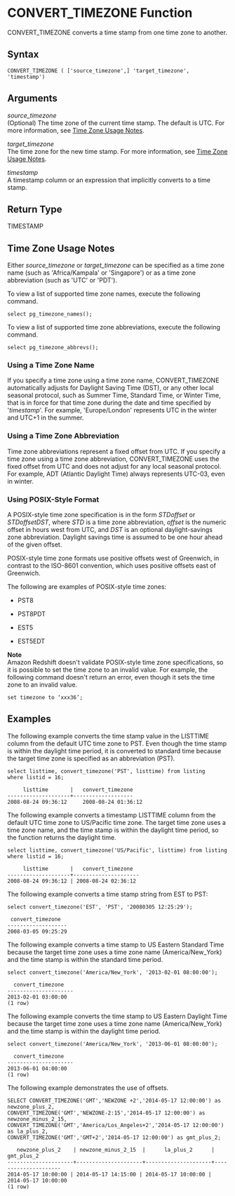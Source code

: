 # CONVERT\_TIMEZONE Function<a name="CONVERT_TIMEZONE"></a>

CONVERT\_TIMEZONE converts a time stamp from one time zone to another\. 

## Syntax<a name="CONVERT_TIMEZONE-syntax"></a>

```
CONVERT_TIMEZONE ( ['source_timezone',] 'target_timezone', 'timestamp')
```

## Arguments<a name="CONVERT_TIMEZONE-arguments"></a>

*source\_timezone*  
\(Optional\) The time zone of the current time stamp\. The default is UTC\. For more information, see [Time Zone Usage Notes](#CONVERT_TIMEZONE-usage-notes)\.

*target\_timezone*   
The time zone for the new time stamp\. For more information, see [Time Zone Usage Notes](#CONVERT_TIMEZONE-usage-notes)\.

*timestamp*   
A timestamp column or an expression that implicitly converts to a time stamp\.

## Return Type<a name="CONVERT_TIMEZONE-return-type"></a>

TIMESTAMP

## Time Zone Usage Notes<a name="CONVERT_TIMEZONE-usage-notes"></a>

Either *source\_timezone* or *target\_timezone* can be specified as a time zone name \(such as 'Africa/Kampala' or 'Singapore'\) or as a time zone abbreviation \(such as 'UTC' or 'PDT'\)\. 

To view a list of supported time zone names, execute the following command\. 

```
select pg_timezone_names();
```

 To view a list of supported time zone abbreviations, execute the following command\. 

```
select pg_timezone_abbrevs();
```

### Using a Time Zone Name<a name="CONVERT_TIMEZONE-using-name"></a>

If you specify a time zone using a time zone name, CONVERT\_TIMEZONE automatically adjusts for Daylight Saving Time \(DST\), or any other local seasonal protocol, such as Summer Time, Standard Time, or Winter Time, that is in force for that time zone during the date and time specified by '*timestamp*'\. For example, 'Europe/London' represents UTC in the winter and UTC\+1 in the summer\. 

### Using a Time Zone Abbreviation<a name="CONVERT_TIMEZONE-using-abbrev"></a>

Time zone abbreviations represent a fixed offset from UTC\. If you specify a time zone using a time zone abbreviation, CONVERT\_TIMEZONE uses the fixed offset from UTC and does not adjust for any local seasonal protocol\. For example, ADT \(Atlantic Daylight Time\) always represents UTC\-03, even in winter\. 

### Using POSIX\-Style Format<a name="CONVERT_TIMEZONE-using-posix"></a>

A POSIX\-style time zone specification is in the form *STDoffset* or *STDoffsetDST*, where *STD* is a time zone abbreviation, *offset* is the numeric offset in hours west from UTC, and *DST* is an optional daylight\-savings zone abbreviation\. Daylight savings time is assumed to be one hour ahead of the given offset\.

POSIX\-style time zone formats use positive offsets west of Greenwich, in contrast to the ISO\-8601 convention, which uses positive offsets east of Greenwich\.

The following are examples of POSIX\-style time zones:

+  PST8

+  PST8PDT

+  EST5

+  EST5EDT

**Note**  
Amazon Redshift doesn't validate POSIX\-style time zone specifications, so it is possible to set the time zone to an invalid value\. For example, the following command doesn't return an error, even though it sets the time zone to an invalid value\.  

```
set timezone to ‘xxx36’;
```

## Examples<a name="CONVERT_TIMEZONE-examples"></a>

The following example converts the time stamp value in the LISTTIME column from the default UTC time zone to PST\. Even though the time stamp is within the daylight time period, it is converted to standard time because the target time zone is specified as an abbreviation \(PST\)\.

```
select listtime, convert_timezone('PST', listtime) from listing
where listid = 16;
                     
     listtime       |   convert_timezone
--------------------+-------------------
2008-08-24 09:36:12     2008-08-24 01:36:12
```

The following example converts a timestamp LISTTIME column from the default UTC time zone to US/Pacific time zone\. The target time zone uses a time zone name, and the time stamp is within the daylight time period, so the function returns the daylight time\.

```
select listtime, convert_timezone('US/Pacific', listtime) from listing
where listid = 16;
                     
     listtime       |   convert_timezone
--------------------+---------------------
2008-08-24 09:36:12 | 2008-08-24 02:36:12
```

The following example converts a time stamp string from EST to PST:

```
select convert_timezone('EST', 'PST', '20080305 12:25:29');
                     
 convert_timezone
-------------------
2008-03-05 09:25:29
```

The following example converts a time stamp to US Eastern Standard Time because the target time zone uses a time zone name \(America/New\_York\) and the time stamp is within the standard time period\.

```
select convert_timezone('America/New_York', '2013-02-01 08:00:00');

  convert_timezone
---------------------
2013-02-01 03:00:00
(1 row)
```

The following example converts the time stamp to US Eastern Daylight Time because the target time zone uses a time zone name \(America/New\_York\) and the time stamp is within the daylight time period\.

```
select convert_timezone('America/New_York', '2013-06-01 08:00:00');

  convert_timezone
---------------------
2013-06-01 04:00:00
(1 row)
```

The following example demonstrates the use of offsets\. 

```
SELECT CONVERT_TIMEZONE('GMT','NEWZONE +2','2014-05-17 12:00:00') as newzone_plus_2, 
CONVERT_TIMEZONE('GMT','NEWZONE-2:15','2014-05-17 12:00:00') as newzone_minus_2_15, 
CONVERT_TIMEZONE('GMT','America/Los_Angeles+2','2014-05-17 12:00:00') as la_plus_2,
CONVERT_TIMEZONE('GMT','GMT+2','2014-05-17 12:00:00') as gmt_plus_2;
 
   newzone_plus_2    | newzone_minus_2_15  |      la_plus_2      |     gmt_plus_2
---------------------+---------------------+---------------------+---------------------
2014-05-17 10:00:00 | 2014-05-17 14:15:00 | 2014-05-17 10:00:00 | 2014-05-17 10:00:00
(1 row)
```